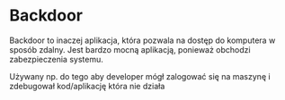 # Backdoor
Backdoor to inaczej aplikacja, która pozwala na dostęp do komputera w sposób zdalny. Jest bardzo mocną aplikacją, ponieważ obchodzi zabezpieczenia systemu. 

Używany np. do tego aby developer mógł zalogować się na maszynę i zdebugował kod/aplikację która nie działa